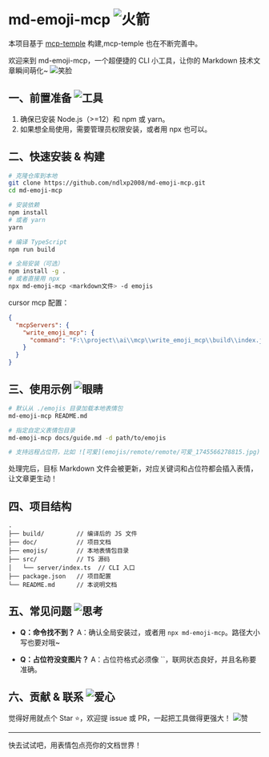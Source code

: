 # md-emoji-mcp ![火箭](emojis/remote/remote/火箭_1745566274842.gif)

本项目基于 [mcp-temple](https://github.com/ndlxp2008/mcp-temple) 构建,mcp-temple 也在不断完善中。

欢迎来到 md-emoji-mcp，一个超便捷的 CLI 小工具，让你的 Markdown 技术文章瞬间萌化~ ![笑脸](emojis/remote/remote/笑脸_1745566276057.jpg)

## 一、前置准备 ![工具](emojis/remote/remote/工具_1745566277182.jpg)

1. 确保已安装 Node.js（>=12）和 npm 或 yarn。
2. 如果想全局使用，需要管理员权限安装，或者用 npx 也可以。

## 二、快速安装 & 构建

```bash
# 克隆仓库到本地
git clone https://github.com/ndlxp2008/md-emoji-mcp.git
cd md-emoji-mcp

# 安装依赖
npm install
# 或者 yarn
yarn

# 编译 TypeScript
npm run build

# 全局安装（可选）
npm install -g .
# 或者直接用 npx
npx md-emoji-mcp <markdown文件> -d emojis
```

cursor mcp 配置：

```json
{
  "mcpServers": {
    "write_emoji_mcp": {
      "command": "F:\\project\\ai\\mcp\\write_emoji_mcp\\build\\index.js"
    }
  }
}
```

## 三、使用示例 ![眼睛](emojis/remote/remote/眼睛_1745566278664.jpg)

```bash
# 默认从 ./emojis 目录加载本地表情包
md-emoji-mcp README.md

# 指定自定义表情包目录
md-emoji-mcp docs/guide.md -d path/to/emojis

# 支持远程占位符，比如 ![可爱](emojis/remote/remote/可爱_1745566278815.jpg) ![调皮](emojis/remote/remote/调皮_1745566280278.jpg)，自动下载到本地哦~
```

处理完后，目标 Markdown 文件会被更新，对应关键词和占位符都会插入表情，让文章更生动！

## 四、项目结构

```
.
├── build/         // 编译后的 JS 文件
├── doc/           // 项目文档
├── emojis/        // 本地表情包目录
├── src/           // TS 源码
│   └── server/index.ts  // CLI 入口
├── package.json   // 项目配置
└── README.md      // 本说明文档
```

## 五、常见问题 ![思考](emojis/remote/remote/思考_1745566283493.jpg)

- **Q：命令找不到？**
  A：确认全局安装过，或者用 `npx md-emoji-mcp`。路径大小写也要对哦~

- **Q：占位符没变图片？**
  A：占位符格式必须像 ``，联网状态良好，并且名称要准确。

## 六、贡献 & 联系 ![爱心](emojis/remote/remote/爱心_1745566285397.jpg)

觉得好用就点个 Star ⭐，欢迎提 issue 或 PR，一起把工具做得更强大！ ![赞](emojis/remote/remote/赞_1745566285661.jpg)

---

快去试试吧，用表情包点亮你的文档世界！
